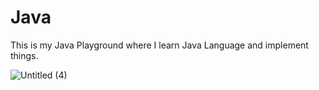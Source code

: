 # Java
This is my Java Playground where I learn Java Language and implement things.

![Untitled (4)](https://github.com/lxmn22nov/Java/assets/126524753/54dc5816-cb0c-46c5-88ba-81a337aec2b4)
